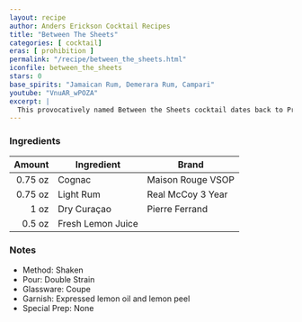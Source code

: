 ```yaml
---
layout: recipe
author: Anders Erickson Cocktail Recipes
title: "Between The Sheets"
categories: [ cocktail]
eras: [ prohibition ]
permalink: "/recipe/between_the_sheets.html"
iconfile: between_the_sheets
stars: 0
base_spirits: "Jamaican Rum, Demerara Rum, Campari"
youtube: "VnuAR_wPOZA"
excerpt: |
  This provocatively named Between the Sheets cocktail dates back to Prohibition and amps up the classic Sidecar formula with a dose of rum.
---
```


### Ingredients

|  Amount | Ingredient        | Brand             |
| ------: | ----------------- | ----------------- |
| 0.75 oz | Cognac            | Maison Rouge VSOP |
| 0.75 oz | Light Rum         | Real McCoy 3 Year |
|    1 oz | Dry Curaçao       | Pierre Ferrand    |
|  0.5 oz | Fresh Lemon Juice |

### Notes

- Method: Shaken
- Pour: Double Strain
- Glassware: Coupe
- Garnish: Expressed lemon oil and lemon peel
- Special Prep: None
